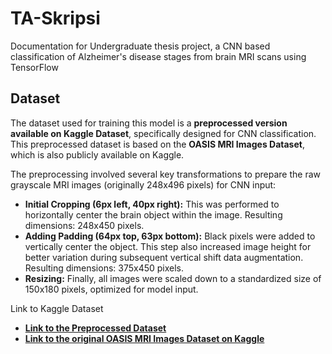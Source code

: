 # TA-Skripsi
Documentation for Undergraduate thesis project, a CNN based classification of Alzheimer's disease stages from brain MRI scans using TensorFlow

## Dataset
The dataset used for training this model is a **preprocessed version available on Kaggle Dataset**, specifically designed for CNN classification. This preprocessed dataset is based on the **OASIS MRI Images Dataset**, which is also publicly available on Kaggle.

The preprocessing involved several key transformations to prepare the raw grayscale MRI images (originally 248x496 pixels) for CNN input:
* **Initial Cropping (6px left, 40px right):** This was performed to horizontally center the brain object within the image. Resulting dimensions: 248x450 pixels.
* **Adding Padding (64px top, 63px bottom):** Black pixels were added to vertically center the object. This step also increased image height for better variation during subsequent vertical shift data augmentation. Resulting dimensions: 375x450 pixels.
* **Resizing:** Finally, all images were scaled down to a standardized size of 150x180 pixels, optimized for model input.

Link to Kaggle Dataset
* [**Link to the Preprocessed Dataset**](https://www.kaggle.com/datasets/rafaelmahesa/imageoasis-150x180-aug-5fold)
* [**Link to the original OASIS MRI Images Dataset on Kaggle**](https://www.kaggle.com/datasets/ninadaithal/imagesoasis)